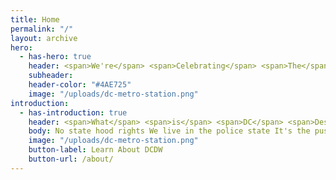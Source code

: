 ```yaml
---
title: Home
permalink: "/"
layout: archive
hero:
  - has-hero: true
    header: <span>We're</span> <span>Celebrating</span> <span>The</span> <span>Voices</span> <span>of</span> <span>DC's</span> <span>Creative</span> <span>Community</span>
    subheader:
    header-color: "#4AE725"
    image: "/uploads/dc-metro-station.png"
introduction:
  - has-introduction: true
    header: <span>What</span> <span>is</span> <span>DC</span> <span>Design</span> <span>Week</span> <span>?</span>
    body: No state hood rights We live in the police state It's the push and pull that allows us to be great To look this crooked system right in the eyes and still see straight The victory's just ahead, ain't no way we can turn back now Its time to round up your troops and lace up your boots Let us show you how Then put your best foot forward And March On March on Washington March On March on Washington, march on....
    image: "/uploads/dc-metro-station.png"
    button-label: Learn About DCDW
    button-url: /about/
---
```

